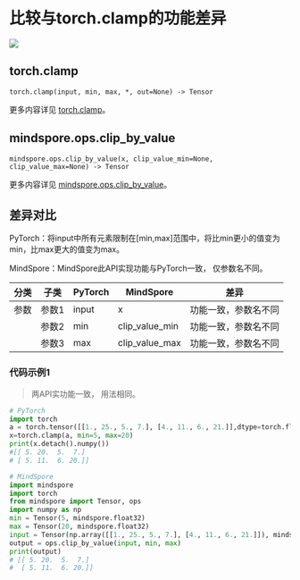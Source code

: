 # 比较与torch.clamp的功能差异

<a href="https://gitee.com/mindspore/docs/blob/master/docs/mindspore/source_zh_cn/note/api_mapping/pytorch_diff/clip_by_value.md" target="_blank"><img src="https://mindspore-website.obs.cn-north-4.myhuaweicloud.com/website-images/master/resource/_static/logo_source.png"></a>

## torch.clamp

```text
torch.clamp(input, min, max, *, out=None) -> Tensor
```

更多内容详见 [torch.clamp](https://pytorch.org/docs/1.8.1/generated/torch.clamp.html)。

## mindspore.ops.clip_by_value

```text
mindspore.ops.clip_by_value(x, clip_value_min=None, clip_value_max=None) -> Tensor
```

更多内容详见 [mindspore.ops.clip_by_value](https://mindspore.cn/docs/zh-CN/master/api_python/ops/mindspore.ops.clip_by_value.html)。

## 差异对比

PyTorch：将input中所有元素限制在[min,max]范围中，将比min更小的值变为min，比max更大的值变为max。

MindSpore：MindSpore此API实现功能与PyTorch一致， 仅参数名不同。

| 分类 | 子类 |PyTorch | MindSpore | 差异 |
| --- | --- | --- | --- |---|
|参数 | 参数1 | input | x              | 功能一致，参数名不同 |
| | 参数2 | min | clip_value_min | 功能一致，参数名不同|
| | 参数3 | max | clip_value_max | 功能一致，参数名不同 |

### 代码示例1

> 两API实功能一致， 用法相同。

```python
# PyTorch
import torch
a = torch.tensor([[1., 25., 5., 7.], [4., 11., 6., 21.]],dtype=torch.float32)
x=torch.clamp(a, min=5, max=20)
print(x.detach().numpy())
#[[ 5. 20.  5.  7.]
# [ 5. 11.  6. 20.]]

# MindSpore
import mindspore
import torch
from mindspore import Tensor, ops
import numpy as np
min = Tensor(5, mindspore.float32)
max = Tensor(20, mindspore.float32)
input = Tensor(np.array([[1., 25., 5., 7.], [4., 11., 6., 21.]]), mindspore.float32)
output = ops.clip_by_value(input, min, max)
print(output)
# [[ 5. 20.  5.  7.]
#  [ 5. 11.  6. 20.]]
```
